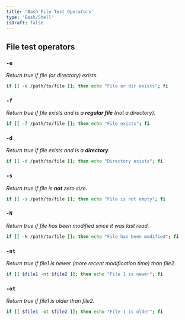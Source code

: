 ```yaml
---
title: 'Bash File Test Operators'
type: 'Bash/Shell'
isDraft: false
---
```


## File test operators

### `-e`

_Return true if file (or directory) exists._

```sh
if [[ -e /path/to/file ]]; then echo "File or dir exists"; fi
```

### `-f`

_Return true if file exists and is a **regular file** (not a directory)._

```sh
if [[ -f /path/to/file ]]; then echo "File exists"; fi
```

### `-d`

_Return true if file exists and is a **directory**._

```sh
if [[ -d /path/to/file ]]; then echo "Directory exists"; fi
```

### `-s`

_Return true if file is **not** zero size._

```sh
if [[ -s /path/to/file ]]; then echo "File is not empty"; fi
```

### `-N`

_Return true if file has been modified since it was last read._

```sh
if [[ -N /path/to/file ]]; then echo "File has been modified"; fi
```

### `-nt`

_Return true if file1 is newer (more recent modification time) than file2._

```sh
if [[ $file1 -nt $file2 ]]; then echo "File 1 is newer"; fi
```

### `-ot`

_Return true if file1 is older than file2._

```sh
if [[ $file1 -ot $file2 ]]; then echo "File 1 is older"; fi
```

